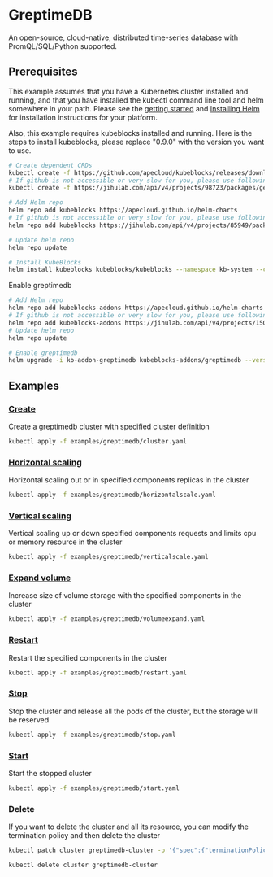 # GreptimeDB

An open-source, cloud-native, distributed time-series database with PromQL/SQL/Python supported.

## Prerequisites

This example assumes that you have a Kubernetes cluster installed and running, and that you have installed the kubectl command line tool and helm somewhere in your path. Please see the [getting started](https://kubernetes.io/docs/setup/)  and [Installing Helm](https://helm.sh/docs/intro/install/) for installation instructions for your platform.

Also, this example requires kubeblocks installed and running. Here is the steps to install kubeblocks, please replace "0.9.0" with the version you want to use.
```bash
# Create dependent CRDs
kubectl create -f https://github.com/apecloud/kubeblocks/releases/download/v0.9.0/kubeblocks_crds.yaml
# If github is not accessible or very slow for you, please use following command instead
kubectl create -f https://jihulab.com/api/v4/projects/98723/packages/generic/kubeblocks/v0.9.0/kubeblocks_crds.yaml

# Add Helm repo 
helm repo add kubeblocks https://apecloud.github.io/helm-charts
# If github is not accessible or very slow for you, please use following repo instead
helm repo add kubeblocks https://jihulab.com/api/v4/projects/85949/packages/helm/stable

# Update helm repo
helm repo update

# Install KubeBlocks
helm install kubeblocks kubeblocks/kubeblocks --namespace kb-system --create-namespace --version="0.9.0"
```
Enable greptimedb
```bash
# Add Helm repo 
helm repo add kubeblocks-addons https://apecloud.github.io/helm-charts
# If github is not accessible or very slow for you, please use following repo instead
helm repo add kubeblocks-addons https://jihulab.com/api/v4/projects/150246/packages/helm/stable
# Update helm repo
helm repo update

# Enable greptimedb 
helm upgrade -i kb-addon-greptimedb kubeblocks-addons/greptimedb --version 0.8.0 -n kb-system  
``` 

## Examples

### [Create](cluster.yaml) 
Create a greptimedb cluster with specified cluster definition 
```bash
kubectl apply -f examples/greptimedb/cluster.yaml
```

### [Horizontal scaling](horizontalscale.yaml)
Horizontal scaling out or in specified components replicas in the cluster
```bash
kubectl apply -f examples/greptimedb/horizontalscale.yaml
```

### [Vertical scaling](verticalscale.yaml)
Vertical scaling up or down specified components requests and limits cpu or memory resource in the cluster
```bash
kubectl apply -f examples/greptimedb/verticalscale.yaml
```

### [Expand volume](volumeexpand.yaml)
Increase size of volume storage with the specified components in the cluster
```bash
kubectl apply -f examples/greptimedb/volumeexpand.yaml
```

### [Restart](restart.yaml)
Restart the specified components in the cluster
```bash
kubectl apply -f examples/greptimedb/restart.yaml
```

### [Stop](stop.yaml)
Stop the cluster and release all the pods of the cluster, but the storage will be reserved
```bash
kubectl apply -f examples/greptimedb/stop.yaml
```

### [Start](start.yaml)
Start the stopped cluster
```bash
kubectl apply -f examples/greptimedb/start.yaml
```

### Delete
If you want to delete the cluster and all its resource, you can modify the termination policy and then delete the cluster
```bash
kubectl patch cluster greptimedb-cluster -p '{"spec":{"terminationPolicy":"WipeOut"}}' --type="merge"

kubectl delete cluster greptimedb-cluster
```

